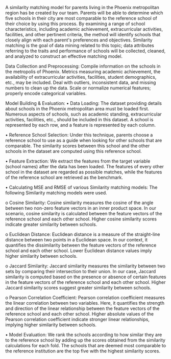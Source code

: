 A similarity matching model for parents living in the Phoenix metropolitan region has be created by our team. Parents will be able to determine which five schools in their city are most comparable to the reference school of their choice by using this process. By examining a range of school characteristics, including academic achievement, extracurricular activities, facilities, and other pertinent criteria, the method will identify schools that closely align with each parent's preferences and objectives. Similarity matching is the goal of data mining related to this topic; data attributes referring to the traits and performance of schools will be collected, cleaned, and analyzed to construct an effective matching model.

Data Collection and Preprocessing:
Compile information on the schools in the metropolis of Phoenix. Metrics measuring academic achievement, the availability of extracurricular activities, facilities, student demographics, etc., may be included. Deal with outliers, inconsistent data, and missing numbers to clean up the data.
Scale or normalize numerical features; properly encode categorical variables.


Model Building & Evaluation:
•	Data Loading: The dataset providing details about schools in the Phoenix metropolitan area must be loaded first. Numerous aspects of schools, such as academic standing, extracurricular activities, facilities, etc., should be included in this dataset. A school is represented by each row, and a feature is represented by each column.

•	Reference School Selection: Under this technique, parents choose a reference school to use as a guide when looking for other schools that are comparable. The similarity scores between this school and the other schools in the dataset are computed using this reference school.

•	Feature Extraction: We extract the features from the target variable (school names) after the data has been loaded. The features of every other school in the dataset are regarded as possible matches, while the features of the reference school are retrieved as the benchmark.

•	Calculating MSE and RMSE of various Similarity matching models: The following Similarity matching models were used.

o	Cosine Similarity: Cosine similarity measures the cosine of the angle between two non-zero feature vectors in an inner product space. In our scenario, cosine similarity is calculated between the feature vectors of the reference school and each other school. Higher cosine similarity scores indicate greater similarity between schools.

o	Euclidean Distance: Euclidean distance is a measure of the straight-line distance between two points in a Euclidean space. In our context, it quantifies the dissimilarity between the feature vectors of the reference school and each other school. Lower Euclidean distance values imply higher similarity between schools.

o	Jaccard Similarity: Jaccard similarity measures the similarity between two sets by comparing their intersection to their union. In our case, Jaccard similarity is computed based on the presence or absence of certain features in the feature vectors of the reference school and each other school. Higher Jaccard similarity scores suggest greater similarity between schools.

o	Pearson Correlation Coefficient: Pearson correlation coefficient measures the linear correlation between two variables. Here, it quantifies the strength and direction of the linear relationship between the feature vectors of the reference school and each other school. Higher absolute values of the Pearson correlation coefficient indicate stronger linear relationships, implying higher similarity between schools.

•	Model Evaluation: We rank the schools according to how similar they are to the reference school by adding up the scores obtained from the similarity calculations for each fold. The schools that are deemed most comparable to the reference institution are the top five with the highest similarity scores.
